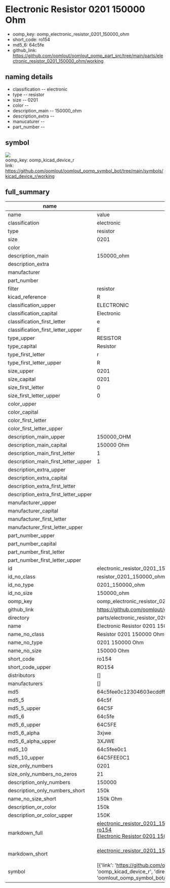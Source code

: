 # Electronic Resistor 0201 150000 Ohm

  
* oomp_key: oomp_electronic_resistor_0201_150000_ohm 
* short_code: ro154
* md5_6: 64c5fe  
* github_link: https://github.com/oomlout/oomlout_oomp_part_src/tree/main/parts/electronic_resistor_0201_150000_ohm/working  
## naming details
* classification -- electronic
* type -- resistor
* size -- 0201
* color -- 
* description_main -- 150000_ohm
* description_extra -- 
* manucaturer -- 
* part_number -- 



## symbol

![](symbol/{index}/working/working_600.png)  
oomp_key: oomp_kicad_device_r  
link: https://github.com/oomlout/oomlout_oomp_symbol_bot/tree/main/symbols/kicad_device_r/working  


## full_summary
| name | value | 
| --- | --- | 
| name | value | 
| classification | electronic | 
| type | resistor | 
| size | 0201 | 
| color |  | 
| description_main | 150000_ohm | 
| description_extra |  | 
| manufacturer |  | 
| part_number |  | 
| filter | resistor | 
| kicad_reference | R | 
| classification_upper | ELECTRONIC | 
| classification_capital | Electronic | 
| classification_first_letter | e | 
| classification_first_letter_upper | E | 
| type_upper | RESISTOR | 
| type_capital | Resistor | 
| type_first_letter | r | 
| type_first_letter_upper | R | 
| size_upper | 0201 | 
| size_capital | 0201 | 
| size_first_letter | 0 | 
| size_first_letter_upper | 0 | 
| color_upper |  | 
| color_capital |  | 
| color_first_letter |  | 
| color_first_letter_upper |  | 
| description_main_upper | 150000_OHM | 
| description_main_capital | 150000 Ohm | 
| description_main_first_letter | 1 | 
| description_main_first_letter_upper | 1 | 
| description_extra_upper |  | 
| description_extra_capital |  | 
| description_extra_first_letter |  | 
| description_extra_first_letter_upper |  | 
| manufacturer_upper |  | 
| manufacturer_capital |  | 
| manufacturer_first_letter |  | 
| manufacturer_first_letter_upper |  | 
| part_number_upper |  | 
| part_number_capital |  | 
| part_number_first_letter |  | 
| part_number_first_letter_upper |  | 
| id | electronic_resistor_0201_150000_ohm | 
| id_no_class | resistor_0201_150000_ohm | 
| id_no_type | 0201_150000_ohm | 
| id_no_size | 150000_ohm | 
| oomp_key | oomp_electronic_resistor_0201_150000_ohm | 
| github_link | https://github.com/oomlout/oomlout_oomp_part_src/tree/main/parts/electronic_resistor_0201_150000_ohm/working | 
| directory | parts/electronic_resistor_0201_150000_ohm | 
| name | Electronic Resistor 0201 150000 Ohm | 
| name_no_class | Resistor 0201 150000 Ohm | 
| name_no_type | 0201 150000 Ohm | 
| name_no_size | 150000 Ohm | 
| short_code | ro154 | 
| short_code_upper | RO154 | 
| distributors | [] | 
| manufacturers | [] | 
| md5 | 64c5fee0c12304603ecddfff89bff6e5 | 
| md5_5 | 64c5f | 
| md5_5_upper | 64C5F | 
| md5_6 | 64c5fe | 
| md5_6_upper | 64C5FE | 
| md5_6_alpha | 3xjwe | 
| md5_6_alpha_upper | 3XJWE | 
| md5_10 | 64c5fee0c1 | 
| md5_10_upper | 64C5FEE0C1 | 
| size_only_numbers | 0201 | 
| size_only_numbers_no_zeros | 21 | 
| description_only_numbers | 150000 | 
| description_only_numbers_short | 150k | 
| name_no_size_short | 150k Ohm | 
| description_or_color | 150k | 
| description_or_color_upper | 150K | 
| markdown_full | [electronic_resistor_0201_150000_ohm](https://github.com/oomlout/oomlout_oomp_part_src/tree/main/parts/electronic_resistor_0201_150000_ohm/working)<br>[ro154](https://github.com/oomlout/oomlout_oomp_part_src/tree/main/parts/electronic_resistor_0201_150000_ohm/working)<br>[Electronic Resistor 0201 150000 Ohm](https://github.com/oomlout/oomlout_oomp_part_src/tree/main/parts/electronic_resistor_0201_150000_ohm/working)<br><br> | 
| markdown_short | [electronic_resistor_0201_150000_ohm](https://github.com/oomlout/oomlout_oomp_part_src/tree/main/parts/electronic_resistor_0201_150000_ohm/working)<br><br> | 
| symbol | [{'link': 'https://github.com/oomlout/oomlout_oomp_symbol_bot/tree/main/symbols/kicad_device_r', 'oomp_key': 'oomp_kicad_device_r', 'directory': 'oomlout_oomp_symbol_bot/symbols/kicad_device_r//working/working.kicad_sym', 'index': 0}] | 
